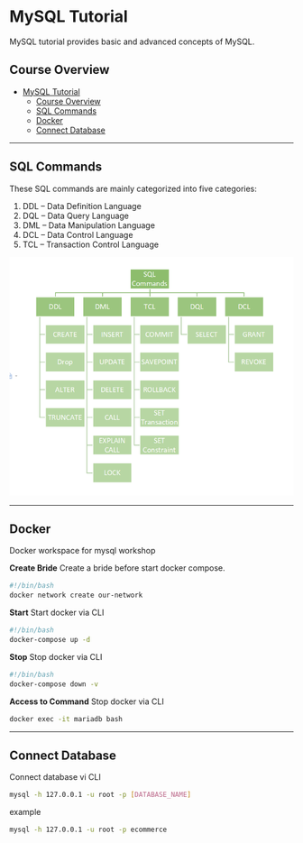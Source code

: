# MySQL Tutorial

MySQL tutorial provides basic and advanced concepts of MySQL.

## Course Overview

- [MySQL Tutorial](#mysql-tutorial)
  - [Course Overview](#course-overview)
  - [SQL Commands](#sql-commands)
  - [Docker](#docker)
  - [Connect Database](#connect-database)

---

## SQL Commands

These SQL commands are mainly categorized into five categories:

1. DDL – Data Definition Language
2. DQL – Data Query Language
3. DML – Data Manipulation Language
4. DCL – Data Control Language
5. TCL – Transaction Control Language

![Five categories of SQL commands.](../images/sql-command.png)

---

## Docker

Docker workspace for mysql workshop

**Create Bride**
Create a bride before start docker compose.

```bash
#!/bin/bash
docker network create our-network
```

**Start**
Start docker via CLI

```bash
#!/bin/bash
docker-compose up -d
```

**Stop**
Stop docker via CLI

```bash
#!/bin/bash
docker-compose down -v
```

**Access to Command**
Stop docker via CLI

```bash
docker exec -it mariadb bash
```

---

## Connect Database

Connect database vi CLI

```bash
mysql -h 127.0.0.1 -u root -p [DATABASE_NAME]
```

example

```bash
mysql -h 127.0.0.1 -u root -p ecommerce
```
